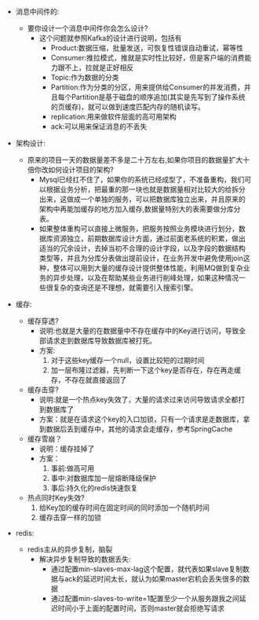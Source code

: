 - 消息中间件的:
  -  要你设计一个消息中间件你会怎么设计?
     - 这个问题就参照Kafka的设计进行说明，包括有
       - Product:数据压缩，批量发送，可恢复性错误自动重试，幂等性
       - Consumer:推拉模式，推就是实时性比较好，但是客户端的消费能力跟不上，拉就是正好相反
       - Topic:作为数据的分类
       - Partition:作为分类的分区，用来提供给Consumer的并发消费，并且每个Partition是基于磁盘的顺序追加(其实是先写到了操作系统的页缓存)，就可以做到速度匹配内存的随机读写。
       - replication:用来做软件层面的高可用架构
       - ack:可以用来保证消息的不丢失

- 架构设计:
  - 原来的项目一天的数据量差不多是二十万左右,如果你项目的数据量扩大十倍你改如何设计项目的架构?
    - Mysql已经扛不住了，如果你的系统已经成型了，不准备重构，我们可以根据业务分析，把最重的那一块也就是数据量相对比较大的给拆分出来，这做成一个单独的服务，可以把数据库独立出来，并且原来的架构中再能加缓存的地方加入缓存,数据量特别大的表需要做分库分表。
    - 如果整体重构可以直接上微服务，把服务按照业务模块进行划分，数据库资源独立，前期数据库设计方面，通过前面老系统的积累，做出适当的冗余设计，去掉当初不合理的设计字段，以及字段的数据结构类型等，并且为分库分表做出提前设计，在业务开发中避免使用join这种，整体可以用到大量的缓存设计提供整体性能，利用MQ做到复杂业务的异步处理，以及在帮助某些业务进行削峰处理，如果这种情况一些很复杂的查询还是不理想，就需要引入搜索引擎。


- 缓存:
  - 缓存穿透?
    - 说明:也就是大量的在数据量中不存在缓存中的Key进行访问，导致全部请求走到数据库导致数据库被打死。
    - 方案:
      1. 对于这些key缓存一个null，设置比较短的过期时间
      2. 加一层布隆过滤器，先判断一下这个key是否存在，存在再走缓存，不存在就直接返回了
  - 缓存击穿?
    - 说明:就是一个热点key失效了，大量的请求过来访问导致请求全都打到数据库了
    - 方案：就是在请求这个key的入口加锁，只有一个请求是走数据库，拿到数据后丢到缓存中，其他的请求会走缓存，参考SpringCache
  - 缓存雪崩？
    - 说明：缓存挂掉了
    - 方案：
      1. 事前:做高可用
      2. 事中:对数据库加一层熔断降级保护
      3. 事后:持久化的redis快速恢复
  - 热点同时Key失效?
    1. 给Key加的缓存时间在固定时间的同时添加一个随机时间
    2. 缓存击穿一样的加锁
- redis:
  -  redis主从的异步复制，脑裂
     -  解决异步复制导致的数据丢失:
        -  通过配置min-slaves-max-lag这个配置，就代表如果slave复制数据与ack的延迟时间太长，就认为如果master宕机会丢失很多的数据
        -  通过配置min-slaves-to-write=1配置至少一个从服务跟我之间延迟时间小于上面的配置时间，否则master就会拒绝写请求


